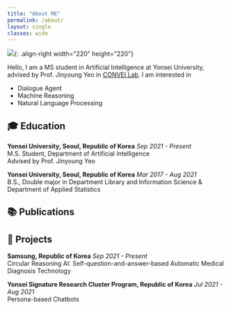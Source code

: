 ```yaml
---
title: "About ME"
permalink: /about/
layout: single
classes: wide
---
```


![]({{site.url}}/assets/images/cv-photo.jpg){: .align-right width="220" height="220"}

Hello, I am a MS student in Artificial Intelligence at Yonsei University,  
advised by Prof. Jinyoung Yeo in [CONVEI Lab](http://convei.weebly.com). I am interested in

- Dialogue Agent
- Machine Reasoning
- Natural Language Processing

## 🎓 Education

**Yonsei University, Seoul, Republic of Korea** *Sep 2021 - Present*  
M.S. Student, Department of Artificial Intelligence  
Advised by Prof. Jinyoung Yeo

**Yonsei University, Seoul, Republic of Korea** *Mar 2017 - Aug 2021*  
B.S., Double major in Department Library and Information Science & Department of Applied Statistics

## 📚 Publications



## 🎨 Projects

**Samsung, Republic of Korea** *Sep 2021 - Present*  
Circular Reasoning AI: Self-question-and-answer-based Automatic Medical Diagnosis Technology

**Yonsei Signature Research Cluster Program, Republic of Korea** *Jul 2021 - Aug 2021*  
Persona-based Chatbots
